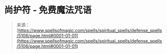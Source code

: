 <!--yml

category: 未分类

date: 2024-06-12 18:39:08

-->

# 尚护符 - 免费魔法咒语

> 来源：[https://www.spellsofmagic.com/spells/spiritual_spells/defense_spells/5106/page.html#0001-01-01](https://www.spellsofmagic.com/spells/spiritual_spells/defense_spells/5106/page.html#0001-01-01)
